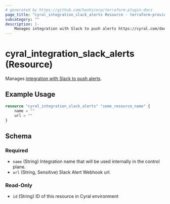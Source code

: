 ```yaml
---
# generated by https://github.com/hashicorp/terraform-plugin-docs
page_title: "cyral_integration_slack_alerts Resource - terraform-provider-cyral"
subcategory: ""
description: |-
    Manages integration with Slack to push alerts https://cyral.com/docs/integrations/alerting/slack.
---
```


# cyral_integration_slack_alerts (Resource)

Manages [integration with Slack to push alerts](https://cyral.com/docs/integrations/alerting/slack).

## Example Usage

```terraform
resource "cyral_integration_slack_alerts" "some_resource_name" {
    name = ""
    url = ""
}
```

<!-- schema generated by tfplugindocs -->

## Schema

### Required

-   `name` (String) Integration name that will be used internally in the control plane.
-   `url` (String, Sensitive) Slack Alert Webhook url.

### Read-Only

-   `id` (String) ID of this resource in Cyral environment
